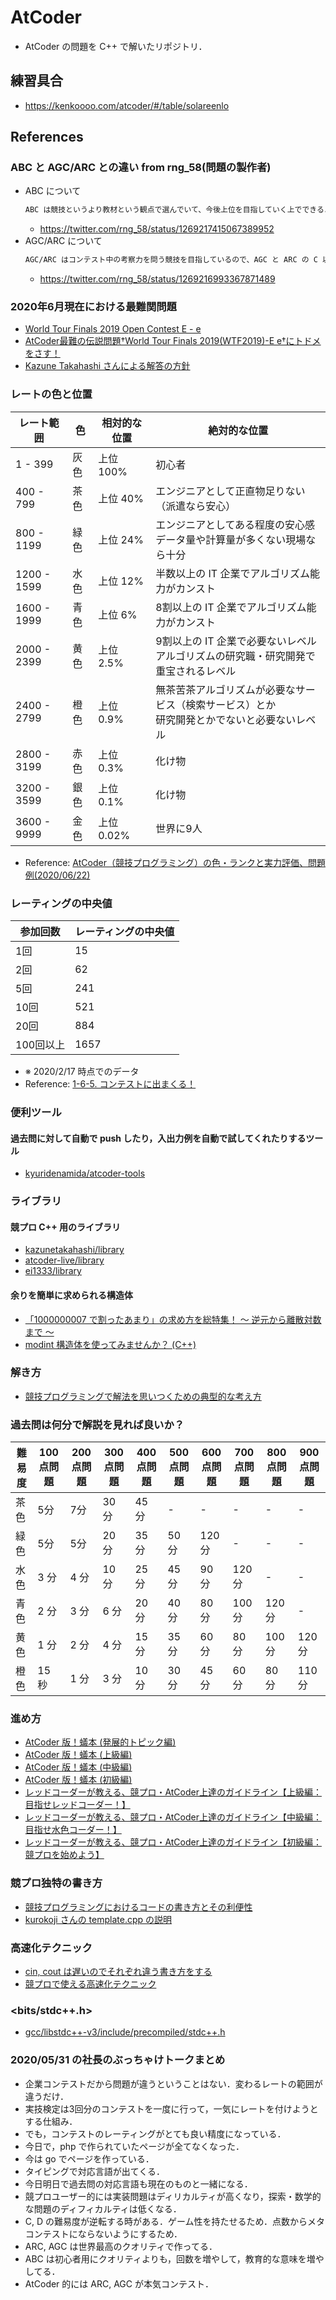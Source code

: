 # AtCoder
- AtCoder の問題を C++ で解いたリポジトリ．

## 練習具合
- https://kenkoooo.com/atcoder/#/table/solareenlo

## References
### ABC と AGC/ARC との違い from rng_58(問題の製作者)
- ABC について
    ```bash
    ABC は競技というより教材という観点で選んでいて、今後上位を目指していく上でできるようになっておくべきことを入れているつもりです (目的が異なるので、問題の傾向や配点のつけ方にも違いを感じると思います)
    ```
    - https://twitter.com/rng_58/status/1269217415067389952
- AGC/ARC について
    ```bash
    AGC/ARC はコンテスト中の考察力を問う競技を目指しているので、AGC と ARC の C 以降は、いかにオリジナリティがあるかという観点で選んでいます
    ```
    - https://twitter.com/rng_58/status/1269216993367871489

### 2020年6月現在における最難関問題
- [World Tour Finals 2019 Open Contest E - e](https://atcoder.jp/contests/wtf19-open/tasks/wtf19_e)
- [AtCoder最難の伝説問題†World Tour Finals 2019(WTF2019)-E e†にトドメをさす！](https://qiita.com/ageprocpp/items/104c051b2ec2086f5a9b)
- [Kazune Takahashi さんによる解答の方針](http://kazune-lab.net/contest/2019/02/24/wtf19-open/#e---e)

### レートの色と位置

| レート範囲  | 色   | 相対的な位置 | 絶対的な位置                                                                                   |
|-------------|------|--------------|------------------------------------------------------------------------------------------------|
| 1 - 399     | 灰色 | 上位 100%    | 初心者                                                                                         |
| 400 - 799   | 茶色 | 上位 40%     | エンジニアとして正直物足りない（派遣なら安心）                                                 |
| 800 - 1199  | 緑色 | 上位 24%     | エンジニアとしてある程度の安心感<br>データ量や計算量が多くない現場なら十分                     |
| 1200 - 1599 | 水色 | 上位 12%     | 半数以上の IT 企業でアルゴリズム能力がカンスト                                                 |
| 1600 - 1999 | 青色 | 上位 6%      | 8割以上の IT 企業でアルゴリズム能力がカンスト                                                  |
| 2000 - 2399 | 黄色 | 上位 2.5%    | 9割以上の IT 企業で必要ないレベル<br>アルゴリズムの研究職・研究開発で重宝されるレベル          |
| 2400 - 2799 | 橙色 | 上位 0.9%    | 無茶苦茶アルゴリズムが必要なサービス（検索サービス）とか<br>研究開発とかでないと必要ないレベル |
| 2800 - 3199 | 赤色 | 上位 0.3%    | 化け物                                                                                         |
| 3200 - 3599 | 銀色 | 上位 0.1%    | 化け物                                                                                         |
| 3600 - 9999 | 金色 | 上位 0.02%   | 世界に9人                                                                                      |

- Reference: [AtCoder（競技プログラミング）の色・ランクと実力評価、問題例(2020/06/22)](http://chokudai.hatenablog.com/entry/2019/02/11/155904)

### レーティングの中央値

| 参加回数  | レーティングの中央値 |
|-----------|----------------------|
| 1回       | 15                   |
| 2回       | 62                   |
| 5回       | 241                  |
| 10回      | 521                  |
| 20回      | 884                  |
| 100回以上 | 1657                 |

- ※ 2020/2/17 時点でのデータ
- Reference: [1-6-5. コンテストに出まくる！](https://qiita.com/e869120/items/f1c6f98364d1443148b3#1-6-5-%E3%82%B3%E3%83%B3%E3%83%86%E3%82%B9%E3%83%88%E3%81%AB%E5%87%BA%E3%81%BE%E3%81%8F%E3%82%8B)

### 便利ツール
#### 過去問に対して自動で push したり，入出力例を自動で試してくれたりするツール
- [kyuridenamida/atcoder-tools](https://github.com/kyuridenamida/atcoder-tools)

### ライブラリ
#### 競プロ C++ 用のライブラリ
- [kazunetakahashi/library](https://github.com/kazunetakahashi/library)
- [atcoder-live/library](https://github.com/atcoder-live/library)
- [ei1333/library](https://github.com/ei1333/library)

#### 余りを簡単に求められる構造体
- [「1000000007 で割ったあまり」の求め方を総特集！ 〜 逆元から離散対数まで 〜](https://qiita.com/drken/items/3b4fdf0a78e7a138cd9a)
- [modint 構造体を使ってみませんか？ \(C++\)](https://noshi91.hatenablog.com/entry/2019/03/31/174006)

### 解き方
- [競技プログラミングで解法を思いつくための典型的な考え方](https://algo-logic.info/how-to-think-cp/)

### 過去問は何分で解説を見れば良いか？

| 難易度 | 100点問題 | 200点問題 | 300点問題 | 400点問題 | 500点問題 | 600点問題 | 700点問題 | 800点問題 | 900点問題 |
|--------|-----------|-----------|-----------|-----------|-----------|-----------|-----------|-----------|-----------|
| 茶色   | 5分       | 7分       | 30分      | 45分      | -         | -         | -         | -         | -         |
| 緑色   | 5分       | 5分       | 20分      | 35分      | 50分      | 120分     | -         | -         | -         |
| 水色   | 3 分      | 4 分      | 10 分     | 25 分     | 45 分     | 90 分     | 120 分    | -         | -         |
| 青色   | 2 分      | 3 分      | 6 分      | 20 分     | 40 分     | 80 分     | 100 分    | 120 分    | -         |
| 黄色   | 1 分      | 2 分      | 4 分      | 15 分     | 35 分     | 60 分     | 80 分     | 100 分    | 120 分    |
| 橙色   | 15 秒     | 1 分      | 3 分      | 10 分     | 30 分     | 45 分     | 60 分     | 80 分     | 110 分    |

### 進め方
- [AtCoder 版！蟻本 (発展的トピック編)](https://qiita.com/drken/items/0de3d205690d92307b7c)
- [AtCoder 版！蟻本 (上級編)](https://qiita.com/drken/items/9b311d553aa434bb26e4)
- [AtCoder 版！蟻本 (中級編)](https://qiita.com/drken/items/2f56925972c1d34e05d8)
- [AtCoder 版！蟻本 (初級編)](https://qiita.com/drken/items/e77685614f3c6bf86f44)
- [レッドコーダーが教える、競プロ・AtCoder上達のガイドライン【上級編：目指せレッドコーダー！】](https://qiita.com/e869120/items/acba3dd8649d913102b5)
- [レッドコーダーが教える、競プロ・AtCoder上達のガイドライン【中級編：目指せ水色コーダー！】](https://qiita.com/e869120/items/eb50fdaece12be418faa)
- [レッドコーダーが教える、競プロ・AtCoder上達のガイドライン【初級編：競プロを始めよう】](https://qiita.com/e869120/items/f1c6f98364d1443148b3)

### 競プロ独特の書き方
- [競技プログラミングにおけるコードの書き方とその利便性](https://www.slideshare.net/Roadagain/ss-71620380)
- [kurokoji さんの template.cpp の説明](https://github.com/kurokoji/.cpp-Template/wiki)

### 高速化テクニック
- [cin, cout は遅いのでそれぞれ違う書き方をする](https://qiita.com/blackcurrant/items/312ea2471900132fbd6a)
- [競プロで使える高速化テクニック](https://xuzijian629.hatenablog.com/entry/2019/03/31/130708)

### <bits/stdc++.h>
- [gcc/libstdc++-v3/include/precompiled/stdc++.h](https://github.com/gcc-mirror/gcc/blob/master/libstdc%2B%2B-v3/include/precompiled/stdc%2B%2B.h)

### 2020/05/31 の社長のぶっちゃけトークまとめ
- 企業コンテストだから問題が違うということはない．変わるレートの範囲が違うだけ．
- 実技検定は3回分のコンテストを一度に行って，一気にレートを付けようとする仕組み．
- でも，コンテストのレーティングがとても良い精度になっている．
- 今日で，php で作られていたページが全てなくなった．
- 今は go でページを作っている．
- タイピングで対応言語が出てくる．
- 今日明日で過去問の対応言語も現在のものと一緒になる．
- 競プロユーザー的には実装問題はディリカルティが高くなり，探索・数学的な問題のディフィカルティは低くなる．
- C, D の難易度が逆転する時がある．ゲーム性を持たせるため．点数からメタコンテストにならないようにするため．
- ARC, AGC は世界最高のクオリティで作ってる．
- ABC は初心者用にクオリティよりも，回数を増やして，教育的な意味を増やしてる．
- AtCoder 的には ARC, AGC が本気コンテスト．
